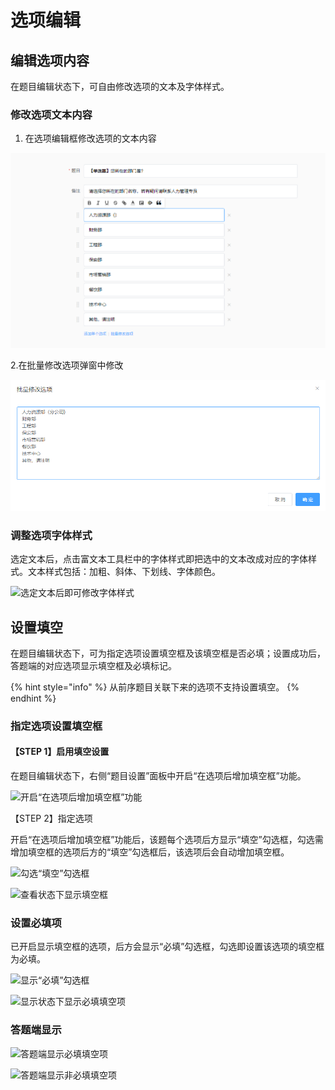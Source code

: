 # 选项编辑

## 编辑选项内容

在题目编辑状态下，可自由修改选项的文本及字体样式。

### 修改选项文本内容

1. 在选项编辑框修改选项的文本内容

![选项输入框中直接修改](<../../.gitbook/assets/image (278).png>)

&#x20;  2.在批量修改选项弹窗中修改

![批量修改选项](<../../.gitbook/assets/image (196).png>)

### 调整选项字体样式

选定文本后，点击富文本工具栏中的字体样式即把选中的文本改成对应的字体样式。文本样式包括：加粗、斜体、下划线、字体颜色。

![选定文本后即可修改字体样式](../../.gitbook/assets/Snipaste\_2023-10-17\_11-52-53.png)

## 设置填空

在题目编辑状态下，可为指定选项设置填空框及该填空框是否必填；设置成功后，答题端的对应选项显示填空框及必填标记。

{% hint style="info" %}
从前序题目关联下来的选项不支持设置填空。
{% endhint %}

### 指定选项设置填空框

#### 【STEP 1】启用填空设置

在题目编辑状态下，右侧“题目设置”面板中开启“在选项后增加填空框”功能。

![开启“在选项后增加填空框”功能](../../.gitbook/assets/Snipaste\_2023-10-08\_10-27-49.png)

【STEP 2】指定选项

开启“在选项后增加填空框”功能后，该题每个选项后方显示“填空”勾选框，勾选需增加填空框的选项后方的“填空”勾选框后，该选项后会自动增加填空框。

![勾选“填空”勾选框](../../.gitbook/assets/Snipaste\_2023-10-08\_10-28-29.png)

![查看状态下显示填空框](../../.gitbook/assets/Snipaste\_2023-10-08\_10-29-07.png)

### 设置必填项

已开启显示填空框的选项，后方会显示“必填”勾选框，勾选即设置该选项的填空框为必填。

![显示“必填”勾选框](../../.gitbook/assets/Snipaste\_2023-10-08\_10-30-05.png)

![显示状态下显示必填填空项](../../.gitbook/assets/Snipaste\_2023-10-08\_10-31-00.png)

### 答题端显示

![答题端显示必填填空项](../../.gitbook/assets/Snipaste\_2023-10-17\_11-54-32.png)

![答题端显示非必填填空项](../../.gitbook/assets/Snipaste\_2023-10-17\_11-54-39.png)
